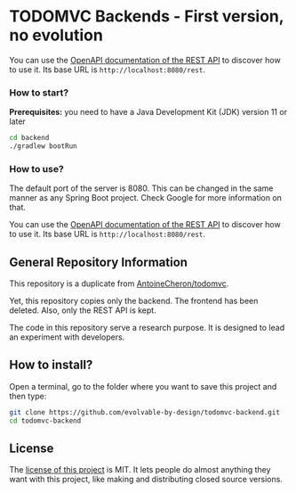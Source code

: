 # TODOMVC Backends - First version, no evolution

You can use the [OpenAPI documentation of the REST API](/openapi.yml) to discover how to use it. Its base URL is `http://localhost:8080/rest`. 

### How to start?

**Prerequisites:** you need to have a Java Development Kit (JDK) version 11 or later

```bash
cd backend
./gradlew bootRun
```

### How to use?

The default port of the server is 8080. This can be changed in the same manner as any Spring Boot project. Check Google for more information on that.

You can use the [OpenAPI documentation of the REST API](/openapi.yml) to discover how to use it. Its base URL is `http://localhost:8080/rest`.


## General Repository Information

This repository is a duplicate from [AntoineCheron/todomvc](https://github.com/AntoineCheron/todomvc).

Yet, this repository copies only the backend. The frontend has been deleted. Also, only the REST API is kept.

The code in this repository serve a research purpose. It is designed to lead an experiment with developers.

## How to install?

Open a terminal, go to the folder where you want to save this project and then type:

```sh
git clone https://github.com/evolvable-by-design/todomvc-backend.git
cd todomvc-backend
```

## License

The [license of this project](./LICENSE.txt) is MIT. It lets people do almost anything they want with this project, like making and distributing closed source versions.
